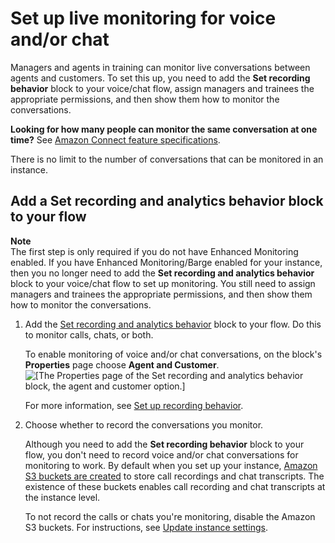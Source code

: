 # Set up live monitoring for voice and/or chat<a name="monitor-conversations"></a>

Managers and agents in training can monitor live conversations between agents and customers\. To set this up, you need to add the **Set recording behavior** block to your voice/chat flow, assign managers and trainees the appropriate permissions, and then show them how to monitor the conversations\.

**Looking for how many people can monitor the same conversation at one time?** See [Amazon Connect feature specifications](feature-limits.md)\.

There is no limit to the number of conversations that can be monitored in an instance\. 

## Add a Set recording and analytics behavior block to your flow<a name="monitor-conversations-set-up"></a>

**Note**  
The first step is only required if you do not have Enhanced Monitoring enabled\. If you have Enhanced Monitoring/Barge enabled for your instance, then you no longer need to add the **Set recording and analytics behavior** block to your voice/chat flow to set up monitoring\. You still need to assign managers and trainees the appropriate permissions, and then show them how to monitor the conversations\.

1. Add the [Set recording and analytics behavior](set-recording-behavior.md) block to your flow\. Do this to monitor calls, chats, or both\. 

   To enable monitoring of voice and/or chat conversations, on the block's **Properties** page choose **Agent and Customer**\.  
![\[The Properties page of the Set recording and analytics behavior block, the agent and customer option.\]](http://docs.aws.amazon.com/connect/latest/adminguide/images/set-recording-and-analytics-behavior1.png)

   For more information, see [Set up recording behavior](set-up-recordings.md)\. 

1. Choose whether to record the conversations you monitor\. 

   Although you need to add the **Set recording behavior** block to your flow, you don't need to record voice and/or chat conversations for monitoring to work\. By default when you set up your instance, [Amazon S3 buckets are created](amazon-connect-instances.md#get-started-data-storage) to store call recordings and chat transcripts\. The existence of these buckets enables call recording and chat transcripts at the instance level\. 

   To not record the calls or chats you're monitoring, disable the Amazon S3 buckets\. For instructions, see [Update instance settings](update-instance-settings.md)\.
